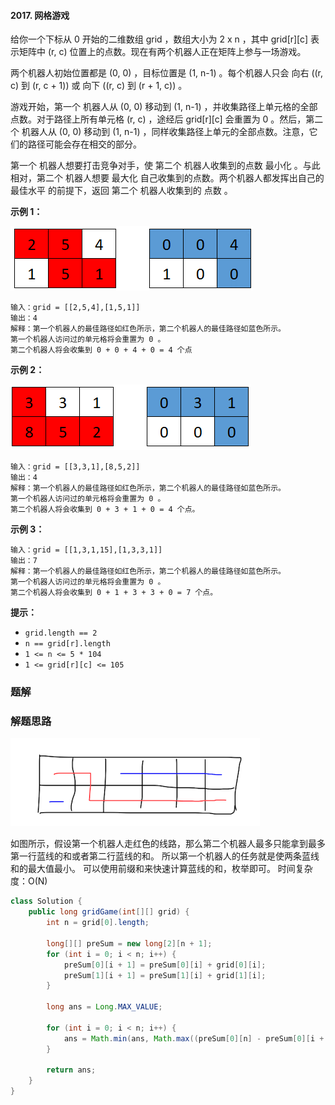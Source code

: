 #### 2017. 网格游戏

给你一个下标从 0 开始的二维数组 grid ，数组大小为 2 x n ，其中 grid[r][c] 表示矩阵中 (r, c) 位置上的点数。现在有两个机器人正在矩阵上参与一场游戏。

两个机器人初始位置都是 (0, 0) ，目标位置是 (1, n-1) 。每个机器人只会 向右 ((r, c) 到 (r, c + 1)) 或 向下 ((r, c) 到 (r + 1, c)) 。

游戏开始，第一个 机器人从 (0, 0) 移动到 (1, n-1) ，并收集路径上单元格的全部点数。对于路径上所有单元格 (r, c) ，途经后 grid[r][c] 会重置为 0 。然后，第二个 机器人从 (0, 0) 移动到 (1, n-1) ，同样收集路径上单元的全部点数。注意，它们的路径可能会存在相交的部分。

第一个 机器人想要打击竞争对手，使 第二个 机器人收集到的点数 最小化 。与此相对，第二个 机器人想要 最大化 自己收集到的点数。两个机器人都发挥出自己的 最佳水平 的前提下，返回 第二个 机器人收集到的 点数 。

**示例 1：**

![img](./images/网格游戏/1.jpg)

```shell
输入：grid = [[2,5,4],[1,5,1]]
输出：4
解释：第一个机器人的最佳路径如红色所示，第二个机器人的最佳路径如蓝色所示。
第一个机器人访问过的单元格将会重置为 0 。
第二个机器人将会收集到 0 + 0 + 4 + 0 = 4 个点
```

**示例 2：**

![img](./images/网格游戏/2.jpg)

```shell
输入：grid = [[3,3,1],[8,5,2]]
输出：4
解释：第一个机器人的最佳路径如红色所示，第二个机器人的最佳路径如蓝色所示。 
第一个机器人访问过的单元格将会重置为 0 。
第二个机器人将会收集到 0 + 3 + 1 + 0 = 4 个点。
```

**示例 3：**

```shell
输入：grid = [[1,3,1,15],[1,3,3,1]]
输出：7
解释：第一个机器人的最佳路径如红色所示，第二个机器人的最佳路径如蓝色所示。
第一个机器人访问过的单元格将会重置为 0 。
第二个机器人将会收集到 0 + 1 + 3 + 3 + 0 = 7 个点。
```

**提示：**

- `grid.length == 2`
- `n == grid[r].length`
- `1 <= n <= 5 * 104`
- `1 <= grid[r][c] <= 105`

### 题解

### 解题思路

![截屏2021-09-26 12.17.14.png](./images/网格游戏/3.jpg)

如图所示，假设第一个机器人走红色的线路，那么第二个机器人最多只能拿到最多第一行蓝线的和或者第二行蓝线的和。
所以第一个机器人的任务就是使两条蓝线和的最大值最小。
可以使用前缀和来快速计算蓝线的和，枚举即可。
时间复杂度：O(N)

```java
class Solution {
    public long gridGame(int[][] grid) {
        int n = grid[0].length;

        long[][] preSum = new long[2][n + 1];
        for (int i = 0; i < n; i++) {
            preSum[0][i + 1] = preSum[0][i] + grid[0][i];
            preSum[1][i + 1] = preSum[1][i] + grid[1][i];
        }

        long ans = Long.MAX_VALUE;

        for (int i = 0; i < n; i++) {
            ans = Math.min(ans, Math.max((preSum[0][n] - preSum[0][i + 1]), preSum[1][i]));
        }

        return ans;
    }
}
```




